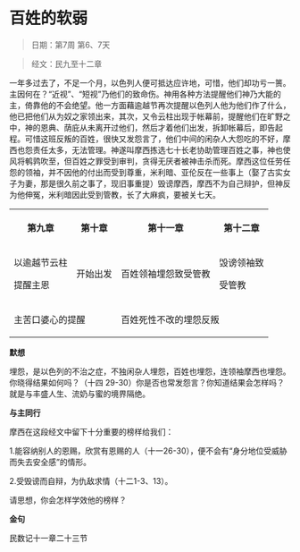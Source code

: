 # 百姓的软弱

> 日期：第7周 第6、7天

> 经文：民九至十二章

一年多过去了，不足一个月，以色列人便可抵达应许地，可惜，他们却功亏一篑。主因何在？“近视”、“短视”乃他们的致命伤。神用各种方法提醒他们神乃大能的主，倚靠他的不会绝望。他一方面藉逾越节再次提醒以色列人他为他们作了什么，他已把他们从为奴之家领出来，其次，又令云柱出现于帐幕前，提醒他们在旷野之中，神的恩典、荫庇从未离开过他们，然后才着他们出发，拆卸帐幕后，即告起程。可惜这班反叛的百姓，很快又发怨言了，他们中间的闲杂人大怨吃的不好，摩西也怨责任太多，无法管理。神遂叫摩西拣选七十长老协助管理百姓之事，神也使风将鹌鹑吹至，但百姓之罪受到审判，贪得无厌者被神击杀而死。摩西这位任劳任怨的领袖，并不因他的付出而受到尊重，米利暗、亚伦反在一些事上（娶了古实女子为妻，那是很久前之事了，现旧事重提）毁谤摩西，摩西不为自己辩护，但神反为他伸冤，米利暗因此受到管教，长了大麻疯，要被关七天。

<table>
 <tbody>
  <tr>
   <th><p>第九章</p></th>
   <th><p>第十章</p></th>
   <th><p>第十一章</p></th>
   <th><p>第十二章</p></th>
  </tr>
  <tr>
   <td><p>以逾越节云柱</p><p>提醒主恩</p></td>
   <td><p>开始出发</p></td>
   <td><p>百姓领袖埋怨致受管教</p></td>
   <td><p>毁谤领袖致</p><p>受管教</p></td>
  </tr>
  <tr>
   <td colspan="2"><p>主苦口婆心的提醒</p></td>
   <td colspan="2"><p>百姓死性不改的埋怨反叛</p></td>
  </tr>
 </tbody>
</table>

**默想**

埋怨，是以色列的不治之症，不独闲杂人埋怨，百姓也埋怨，连领袖摩西也埋怨。你晓得结果如何吗？（十四 29-30）你是否也常发怨言？你知道结果会怎样吗？就是与丰盛人生、流奶与蜜的境界隔绝。

**与主同行**

摩西在这段经文中留下十分重要的榜样给我们：

1.能容纳别人的恩赐，欣赏有恩赐的人（十一26-30），便不会有“身分地位受威胁而失去安全感”的情形。

2.受毁谤而自辩，为仇敌求情（十二1-3、13）。

请思想，你会怎样学效他的榜样？

**金句**

民数记十一章二十三节



